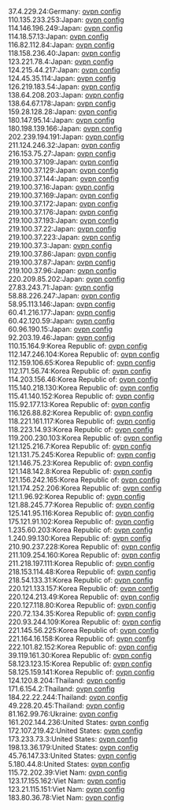 37.4.229.24:Germany: [ovpn config](vpn/37_4_229_24.ovpn)  
110.135.233.253:Japan: [ovpn config](vpn/110_135_233_253.ovpn)  
114.146.196.249:Japan: [ovpn config](vpn/114_146_196_249.ovpn)  
114.18.57.13:Japan: [ovpn config](vpn/114_18_57_13.ovpn)  
116.82.112.84:Japan: [ovpn config](vpn/116_82_112_84.ovpn)  
118.158.236.40:Japan: [ovpn config](vpn/118_158_236_40.ovpn)  
123.221.78.4:Japan: [ovpn config](vpn/123_221_78_4.ovpn)  
124.215.44.217:Japan: [ovpn config](vpn/124_215_44_217.ovpn)  
124.45.35.114:Japan: [ovpn config](vpn/124_45_35_114.ovpn)  
126.219.183.54:Japan: [ovpn config](vpn/126_219_183_54.ovpn)  
138.64.208.203:Japan: [ovpn config](vpn/138_64_208_203.ovpn)  
138.64.67.178:Japan: [ovpn config](vpn/138_64_67_178.ovpn)  
159.28.128.28:Japan: [ovpn config](vpn/159_28_128_28.ovpn)  
180.147.95.14:Japan: [ovpn config](vpn/180_147_95_14.ovpn)  
180.198.139.166:Japan: [ovpn config](vpn/180_198_139_166.ovpn)  
202.239.194.191:Japan: [ovpn config](vpn/202_239_194_191.ovpn)  
211.124.246.32:Japan: [ovpn config](vpn/211_124_246_32.ovpn)  
216.153.75.27:Japan: [ovpn config](vpn/216_153_75_27.ovpn)  
219.100.37.109:Japan: [ovpn config](vpn/219_100_37_109.ovpn)  
219.100.37.129:Japan: [ovpn config](vpn/219_100_37_129.ovpn)  
219.100.37.144:Japan: [ovpn config](vpn/219_100_37_144.ovpn)  
219.100.37.16:Japan: [ovpn config](vpn/219_100_37_16.ovpn)  
219.100.37.169:Japan: [ovpn config](vpn/219_100_37_169.ovpn)  
219.100.37.172:Japan: [ovpn config](vpn/219_100_37_172.ovpn)  
219.100.37.176:Japan: [ovpn config](vpn/219_100_37_176.ovpn)  
219.100.37.193:Japan: [ovpn config](vpn/219_100_37_193.ovpn)  
219.100.37.22:Japan: [ovpn config](vpn/219_100_37_22.ovpn)  
219.100.37.223:Japan: [ovpn config](vpn/219_100_37_223.ovpn)  
219.100.37.3:Japan: [ovpn config](vpn/219_100_37_3.ovpn)  
219.100.37.86:Japan: [ovpn config](vpn/219_100_37_86.ovpn)  
219.100.37.87:Japan: [ovpn config](vpn/219_100_37_87.ovpn)  
219.100.37.96:Japan: [ovpn config](vpn/219_100_37_96.ovpn)  
220.209.85.202:Japan: [ovpn config](vpn/220_209_85_202.ovpn)  
27.83.243.71:Japan: [ovpn config](vpn/27_83_243_71.ovpn)  
58.88.226.247:Japan: [ovpn config](vpn/58_88_226_247.ovpn)  
58.95.113.146:Japan: [ovpn config](vpn/58_95_113_146.ovpn)  
60.41.216.177:Japan: [ovpn config](vpn/60_41_216_177.ovpn)  
60.42.120.59:Japan: [ovpn config](vpn/60_42_120_59.ovpn)  
60.96.190.15:Japan: [ovpn config](vpn/60_96_190_15.ovpn)  
92.203.19.46:Japan: [ovpn config](vpn/92_203_19_46.ovpn)  
110.15.164.9:Korea Republic of: [ovpn config](vpn/110_15_164_9.ovpn)  
112.147.246.104:Korea Republic of: [ovpn config](vpn/112_147_246_104.ovpn)  
112.159.106.65:Korea Republic of: [ovpn config](vpn/112_159_106_65.ovpn)  
112.171.56.74:Korea Republic of: [ovpn config](vpn/112_171_56_74.ovpn)  
114.203.156.46:Korea Republic of: [ovpn config](vpn/114_203_156_46.ovpn)  
115.140.218.130:Korea Republic of: [ovpn config](vpn/115_140_218_130.ovpn)  
115.41.140.152:Korea Republic of: [ovpn config](vpn/115_41_140_152.ovpn)  
115.92.177.13:Korea Republic of: [ovpn config](vpn/115_92_177_13.ovpn)  
116.126.88.82:Korea Republic of: [ovpn config](vpn/116_126_88_82.ovpn)  
118.221.161.117:Korea Republic of: [ovpn config](vpn/118_221_161_117.ovpn)  
118.223.14.93:Korea Republic of: [ovpn config](vpn/118_223_14_93.ovpn)  
119.200.230.103:Korea Republic of: [ovpn config](vpn/119_200_230_103.ovpn)  
121.125.216.7:Korea Republic of: [ovpn config](vpn/121_125_216_7.ovpn)  
121.131.75.245:Korea Republic of: [ovpn config](vpn/121_131_75_245.ovpn)  
121.146.75.23:Korea Republic of: [ovpn config](vpn/121_146_75_23.ovpn)  
121.148.142.8:Korea Republic of: [ovpn config](vpn/121_148_142_8.ovpn)  
121.156.242.165:Korea Republic of: [ovpn config](vpn/121_156_242_165.ovpn)  
121.174.252.206:Korea Republic of: [ovpn config](vpn/121_174_252_206.ovpn)  
121.1.96.92:Korea Republic of: [ovpn config](vpn/121_1_96_92.ovpn)  
121.88.245.77:Korea Republic of: [ovpn config](vpn/121_88_245_77.ovpn)  
125.141.95.116:Korea Republic of: [ovpn config](vpn/125_141_95_116.ovpn)  
175.121.91.102:Korea Republic of: [ovpn config](vpn/175_121_91_102.ovpn)  
1.235.60.203:Korea Republic of: [ovpn config](vpn/1_235_60_203.ovpn)  
1.240.99.130:Korea Republic of: [ovpn config](vpn/1_240_99_130.ovpn)  
210.90.237.228:Korea Republic of: [ovpn config](vpn/210_90_237_228.ovpn)  
211.109.254.160:Korea Republic of: [ovpn config](vpn/211_109_254_160.ovpn)  
211.218.197.111:Korea Republic of: [ovpn config](vpn/211_218_197_111.ovpn)  
218.153.114.48:Korea Republic of: [ovpn config](vpn/218_153_114_48.ovpn)  
218.54.133.31:Korea Republic of: [ovpn config](vpn/218_54_133_31.ovpn)  
220.121.133.157:Korea Republic of: [ovpn config](vpn/220_121_133_157.ovpn)  
220.124.213.49:Korea Republic of: [ovpn config](vpn/220_124_213_49.ovpn)  
220.127.118.80:Korea Republic of: [ovpn config](vpn/220_127_118_80.ovpn)  
220.72.134.35:Korea Republic of: [ovpn config](vpn/220_72_134_35.ovpn)  
220.93.244.109:Korea Republic of: [ovpn config](vpn/220_93_244_109.ovpn)  
221.145.56.225:Korea Republic of: [ovpn config](vpn/221_145_56_225.ovpn)  
221.164.16.158:Korea Republic of: [ovpn config](vpn/221_164_16_158.ovpn)  
222.101.82.152:Korea Republic of: [ovpn config](vpn/222_101_82_152.ovpn)  
39.119.161.30:Korea Republic of: [ovpn config](vpn/39_119_161_30.ovpn)  
58.123.123.15:Korea Republic of: [ovpn config](vpn/58_123_123_15.ovpn)  
58.125.159.141:Korea Republic of: [ovpn config](vpn/58_125_159_141.ovpn)  
124.120.8.204:Thailand: [ovpn config](vpn/124_120_8_204.ovpn)  
171.6.154.2:Thailand: [ovpn config](vpn/171_6_154_2.ovpn)  
184.22.22.244:Thailand: [ovpn config](vpn/184_22_22_244.ovpn)  
49.228.20.45:Thailand: [ovpn config](vpn/49_228_20_45.ovpn)  
81.162.99.76:Ukraine: [ovpn config](vpn/81_162_99_76.ovpn)  
161.202.144.236:United States: [ovpn config](vpn/161_202_144_236.ovpn)  
172.107.219.42:United States: [ovpn config](vpn/172_107_219_42.ovpn)  
173.233.73.3:United States: [ovpn config](vpn/173_233_73_3.ovpn)  
198.13.36.179:United States: [ovpn config](vpn/198_13_36_179.ovpn)  
45.76.147.33:United States: [ovpn config](vpn/45_76_147_33.ovpn)  
5.180.44.8:United States: [ovpn config](vpn/5_180_44_8.ovpn)  
115.72.202.39:Viet Nam: [ovpn config](vpn/115_72_202_39.ovpn)  
123.17.155.162:Viet Nam: [ovpn config](vpn/123_17_155_162.ovpn)  
123.21.115.151:Viet Nam: [ovpn config](vpn/123_21_115_151.ovpn)  
183.80.36.78:Viet Nam: [ovpn config](vpn/183_80_36_78.ovpn)  
